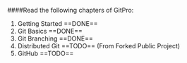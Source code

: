 ####Read the following chapters of GitPro:
1. Getting Started ==DONE==
2. Git Basics ==DONE==
3. Git Branching ==DONE==
4. Distributed Git ==TODO== (From Forked Public Project)
5. GitHub ==TODO==